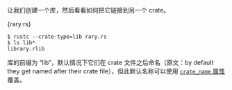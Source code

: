 让我们创建一个库，然后看看如何把它链接到另一个 crate。

{rary.rs}

```
$ rustc --crate-type=lib rary.rs
$ ls lib*
library.rlib
```

库的前缀为 “lib”，默认情况下它们在 crate 文件之后命名（原文：by default they get named after their
crate file），但此默认名称可以使用 [`crate_name` 属性][crate-name] 覆盖。

[crate-name]: ../attribute/crate.html
